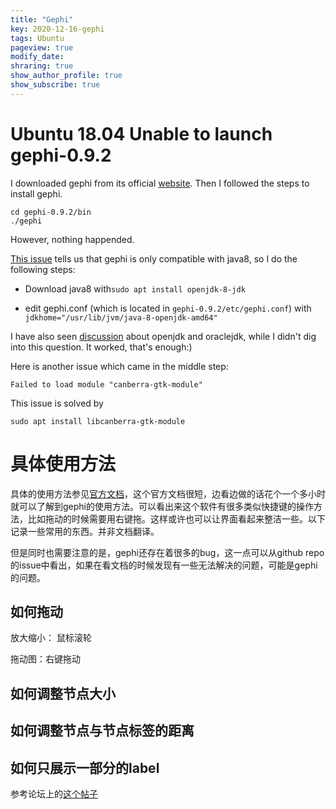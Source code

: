 ```yaml
---
title: "Gephi"
key: 2020-12-16-gephi
tags: Ubuntu
pageview: true
modify_date: 
shraring: true
show_author_profile: true
show_subscribe: true
---
```



# Ubuntu 18.04 Unable to launch gephi-0.9.2

I downloaded gephi from its official [website](https://gephi.org). Then I followed the steps to install gephi.


```
cd gephi-0.9.2/bin
./gephi
```

However, nothing happended.


[This issue](https://github.com/gephi/gephi/issues/2102) tells us that gephi is only compatible with java8, so I do the following steps:

* Download java8 with`sudo apt install openjdk-8-jdk`

* edit gephi.conf (which is located in `gephi-0.9.2/etc/gephi.conf`) with `jdkhome="/usr/lib/jvm/java-8-openjdk-amd64"`

I have also seen [discussion](https://askubuntu.com/questions/606073/unable-to-run-gephi-0-8-2-on-ubuntu-14-04-lts-64-bit) about openjdk and oraclejdk, while I didn't dig into this question. It worked, that's enough:)

Here is another issue which came in the middle step:

`Failed to load module "canberra-gtk-module"`

This issue is solved by 

`sudo apt install libcanberra-gtk-module`



# 具体使用方法

具体的使用方法参见[官方文档](https://gephi.org/tutorials/gephi-tutorial-quick_start.pdf)，这个官方文档很短，边看边做的话花个一个多小时就可以了解到gephi的使用方法。可以看出来这个软件有很多类似快捷键的操作方法，比如拖动的时候需要用右键拖。这样或许也可以让界面看起来整洁一些。以下记录一些常用的东西。并非文档翻译。

但是同时也需要注意的是，gephi还存在着很多的bug，这一点可以从github repo的issue中看出，如果在看文档的时候发现有一些无法解决的问题，可能是gephi的问题。
## 如何拖动
放大缩小： 鼠标滚轮

拖动图：右键拖动
## 如何调整节点大小

## 如何调整节点与节点标签的距离

## 如何只展示一部分的label
参考论坛上的[这个帖子](http://forum-gephi.org/viewtopic.php?t=5630)